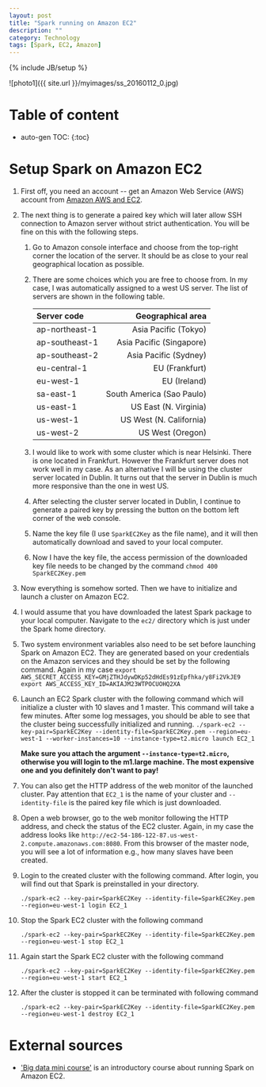 ```yaml
---
layout: post
title: "Spark running on Amazon EC2"
description: ""
category: Technology
tags: [Spark, EC2, Amazon]
---
```

{% include JB/setup %}
<script type="text/javascript"
 src="http://cdn.mathjax.org/mathjax/latest/MathJax.js?config=TeX-AMS-MML_HTMLorMML">
</script>
 



![photo1]({{ site.url }}/myimages/ss_20160112_0.jpg)



# Table of content
* auto-gen TOC:
{:toc}


# Setup Spark on Amazon EC2

1. First off, you need an account -- get an Amazon Web Service (AWS) account from [Amazon AWS and EC2](https://aws.amazon.com/ec2/).

1. The next thing is to generate a paired key which will later allow SSH connection to Amazon server without strict authentication. You will be fine on this with the following steps.

   1. Go to Amazon console interface and choose from the top-right corner the location of the server. It should be as close to your real geographical location as possible.
   1. There are some choices which you are free to choose from. In my case, I was automatically assigned to a west US server. The list of servers are shown in the following table.
    
      |Server code | Geographical area|
      |:---|---:|
      |ap-northeast-1 | Asia Pacific (Tokyo)
      |ap-southeast-1 | Asia Pacific (Singapore)
      |ap-southeast-2 | Asia Pacific (Sydney)
      |eu-central-1 | EU (Frankfurt)
      |eu-west-1 | EU (Ireland)
      |sa-east-1 | South America (Sao Paulo)
      |us-east-1 | US East (N. Virginia)
      |us-west-1 | US West (N. California)
      |us-west-2 | US West (Oregon)

   1. I would like to work with some cluster which is near Helsinki. There is one located in Frankfurt. However the Frankfurt server does not work well in my case. As an alternative I will be using the cluster server located in Dublin. It turns out that the server in Dublin is much more responsive than the one in west US.
   1. After selecting the cluster server located in Dublin, I continue to generate a paired key by pressing the button on the bottom left corner of the web console.
   1. Name the key file (I use `SparkEC2Key` as the file name), and it will then automatically download and saved to your local computer.
   1. Now I have the key file, the access permission of the downloaded key file needs to be changed by the command `chmod 400 SparkEC2Key.pem`

1. Now everything is somehow sorted. Then we have to initialize and launch a cluster on Amazon EC2.

1. I would assume that you have downloaded the latest Spark package to your local computer. Navigate to the `ec2/` directory which is just under the Spark home directory.

1. Two system environment variables also need to be set before launching Spark on Amazon EC2. They are generated based on your credentials on the Amazon services and they should be set by the following command. Again in my case
   `export AWS_SECRET_ACCESS_KEY=GMjZTHJdywDKp52dHdEs91zEpfhka/y8Fi2VkJE9`
   `export AWS_ACCESS_KEY_ID=AKIAJM23WTPOCUOHQ2XA`

1. Launch an EC2 Spark cluster with the following command which will initialize a cluster with 10 slaves and 1 master. This command will take a few minutes. After some log messages, you should be able to see that the cluster being successfully initialized and running. 
   `./spark-ec2 --key-pair=SparkEC2Key --identity-file=SparkEC2Key.pem --region=eu-west-1 --worker-instances=10 --instance-type=t2.micro launch EC2_1`

   **Make sure you attach the argument `--instance-type=t2.micro`, otherwise you will login to the m1.large machine. The most expensive one and you definitely don't want to pay!**

1. You can also get the HTTP address of the web monitor of the launched cluster. Pay attention that `EC2_1` is the name of your cluster and `--identity-file` is the paired key file which is just downloaded.

1. Open a web browser, go to the web monitor following the HTTP address, and check the status of the EC2 cluster. Again, in my case the address looks like `http://ec2-54-186-122-87.us-west-2.compute.amazonaws.com:8080`. From this browser of the master node, you will see a lot of information e.g., how many slaves have been created.

1. Login to the created cluster with the following command. After login, you will find out that Spark is preinstalled in your directory.

   `./spark-ec2 --key-pair=SparkEC2Key --identity-file=SparkEC2Key.pem --region=eu-west-1 login EC2_1`

1. Stop the Spark EC2 cluster with the following command

   `./spark-ec2 --key-pair=SparkEC2Key --identity-file=SparkEC2Key.pem --region=eu-west-1 stop EC2_1`

1. Again start the Spark EC2 cluster with the following command

   `./spark-ec2 --key-pair=SparkEC2Key --identity-file=SparkEC2Key.pem --region=eu-west-1 start EC2_1`

1. After the cluster is stopped it can be terminated with following command

   `./spark-ec2 --key-pair=SparkEC2Key --identity-file=SparkEC2Key.pem --region=eu-west-1 destroy EC2_1`


# External sources

- ['Big data mini course'](http://ampcamp.berkeley.edu/big-data-mini-course/index.html) is an introductory course about running Spark  on Amazon EC2.



